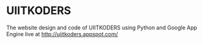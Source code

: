 UIITKODERS
==========

The website design and code of UIITKODERS using Python and Google App Engine live at http://uiitkoders.appspot.com/
